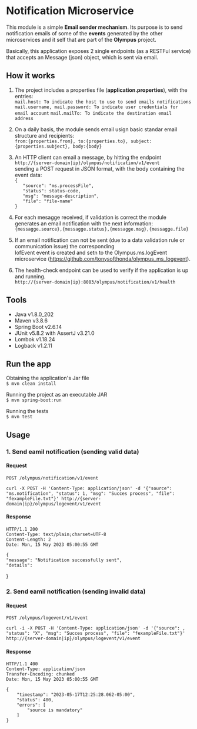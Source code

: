 
# Notification Microservice  

This module is a simple **Email sender mechanism**. Its purpose is to send notification emails of some of the **events** generated by the other microservices and it self that are part of the **Olympus** project.  

Basically, this application exposes 2 single endpoints (as a RESTFul service) that accepts an Message (json) object, which is sent via email.  


## How it works

1. The project includes a properties file  (**application.properties**), with the entries:  
   `mail.host: To indicate the host to use to send emails notifications`
   `mail.username, mail.password: To indicate user credentials for email account`
   `mail.mailTo: To indicate the destination email address`

2. On a daily basis, the module sends email usign basic standar email structure and recipients:  
   `from:{properties.from}, to:{properties.to}, subject:{properties.subject}, body:{body}`
   
3. An HTTP client can email a message, by hitting the endpoint  
   `http://{server-domain|ip}/olympus/notification/v1/event`  
   sending a POST request in JSON format, with the body containing the event data:  
   `{`  
   `   "source": "ms.processFile",`  
   `   "status": status-code,`  
   `   "msg": "message-description",`  
   `    "file": "file-name" `  
   `}`  
   
5. For each mesagge received, if validation is correct the module generates an email notification with the next information:  
   `{messagge.source},{messagge.status},{messagge.msg},{messagge.file}`  
   
6. If an email notification can not be sent (due to a data validation rule or communication  issue) the corresponding  
   lofEvent  event is created and setn to the Olympus.ms.logEvent microservice (https://github.com/tonysofthonda/olympus_ms_logevent).  

7. The health-check endpoint can be used to verify if the application is up and running.  
   `http://{server-domain|ip}:8083/olympus/notification/v1/health`  


## Tools  

+ Java v1.8.0_202
+ Maven v3.8.6
+ Spring Boot v2.6.14
+ JUnit v5.8.2 with AssertJ v3.21.0
+ Lombok v1.18.24
+ Logback v1.2.11


## Run the app

Obtaining the application's Jar file  
`$ mvn clean install`  
  
Running the project as an executable JAR  
`$ mvn spring-boot:run`  

Running the tests  
`$ mvn test`  


## Usage

### 1. Send eamil notification (sending valid data)

#### Request
`POST /olympus/notification/v1/event`

    curl -X POST -H 'Content-Type: application/json' -d '{"source": "ms.notification", "status": 1, "msg": "Succes process", "file": "fexampleFile.txt"}' http://{server-domain|ip}/olympus/logevent/v1/event

#### Response
    HTTP/1.1 200
    Content-Type: text/plain;charset=UTF-8
    Content-Length: 2
    Date: Mon, 15 May 2023 05:00:55 GMT

    {
    "message": "Notification successfully sent",
    "details": 
}

### 2. Send eamil notification (sending invalid data)

#### Request
`POST /olympus/logevent/v1/event`

    curl -i -X POST -H 'Content-Type: application/json' -d '{"source": , "status": "X", "msg": "Succes process", "file": "fexampleFile.txt"}' http://{server-domain|ip}/olympus/logevent/v1/event

#### Response
    HTTP/1.1 400
    Content-Type: application/json
    Transfer-Encoding: chunked
    Date: Mon, 15 May 2023 05:00:55 GMT
    
    {
        "timestamp": "2023-05-17T12:25:28.062-05:00",
        "status": 400,
        "errors": [
            "source is mandatory"
        ]
    }

